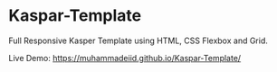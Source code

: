 # Kaspar-Template
Full Responsive Kasper Template using HTML, CSS Flexbox and Grid.

Live Demo: 
https://muhammadeiid.github.io/Kaspar-Template/
